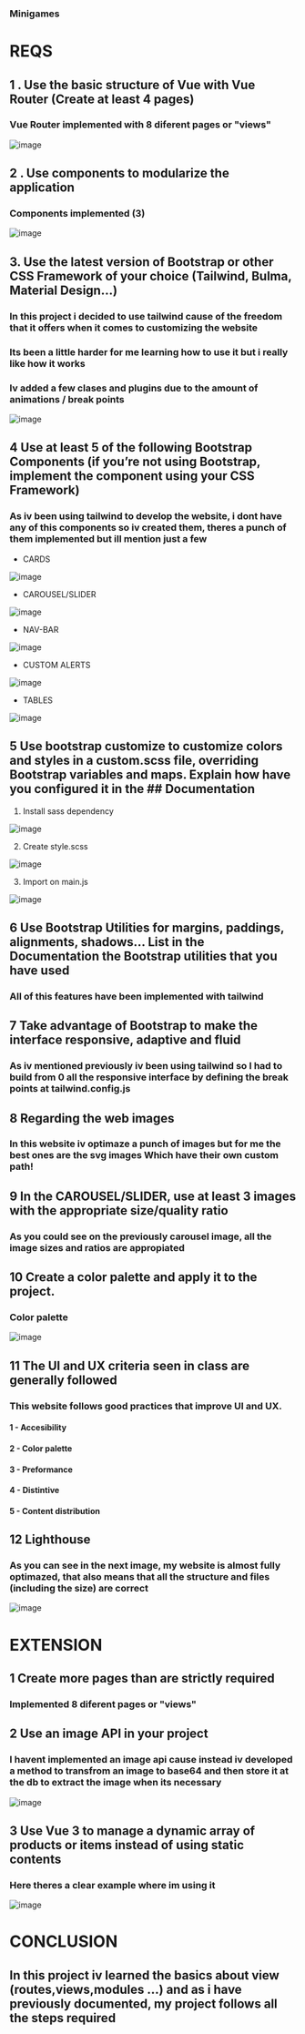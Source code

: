 ### Minigames


# **REQS**

## 1 . Use the basic structure of Vue with Vue Router (Create at least 4 pages)

### Vue Router implemented with 8 diferent pages or "views"

![image](https://user-images.githubusercontent.com/91564342/219944691-23203c2d-1066-4b78-abb4-464b333f2b21.png)


## 2 . Use components to modularize the application

### Components implemented (3)

![image](https://user-images.githubusercontent.com/91564342/219944765-74589a24-7057-40ea-bf6a-e6d4c9d4e511.png)

## 3. Use the latest version of Bootstrap or other CSS Framework of your choice (Tailwind, Bulma, Material Design…)

### In this project i decided to use tailwind cause of the freedom that it offers when it comes to customizing the website

### Its been a little harder for me learning how to use it but i really like how it works

### Iv added a few clases and plugins due to the amount of animations / break points

![image](https://user-images.githubusercontent.com/91564342/219945022-3d9c0a80-e19f-4b17-8ce7-bc3a9c22b59c.png)

## 4 Use at least 5 of the following Bootstrap Components (if you’re not using Bootstrap, implement the component using your CSS Framework)

### As iv been using tailwind to develop the website, i dont have any of this components so iv created them, theres a punch of them implemented but ill mention just a few
  -  CARDS 
  
  ![image](https://user-images.githubusercontent.com/91564342/219945221-25f88758-de3f-488f-92b7-3b669a6fa87e.png)
  
  -   CAROUSEL/SLIDER
  
  ![image](https://user-images.githubusercontent.com/91564342/219945249-a0a0ce97-8cbf-4751-a49d-cc082e39e92f.png)
  
  -   NAV-BAR
  
  ![image](https://user-images.githubusercontent.com/91564342/219945324-62310df7-84a1-4870-8cc9-6a4a6519d307.png)
  
  -   CUSTOM ALERTS
  
  ![image](https://user-images.githubusercontent.com/91564342/219952531-13a99054-5e3f-4d8e-a853-b9184ca45259.png)
  
  -   TABLES
  
  ![image](https://user-images.githubusercontent.com/91564342/219952662-ac3f06e1-07c0-488a-861e-f24d60b6e8a6.png)


## 5 Use bootstrap customize to customize colors and styles in a custom.scss file, overriding Bootstrap variables and maps. Explain how have you configured it in the ## Documentation
  
  1. Install sass dependency
  
  ![image](https://user-images.githubusercontent.com/91564342/219947207-cf4d12fc-f812-4a1e-8101-1409b4f8f33a.png)
  
  2. Create style.scss 
  
![image](https://user-images.githubusercontent.com/91564342/219947234-a0912cbf-bf6f-490d-a27c-cc9db683c997.png)

  3.  Import on main.js
  
![image](https://user-images.githubusercontent.com/91564342/219947273-9b6f4aa1-10c2-4a72-8ea6-32c5efba67d8.png)


## 6 Use Bootstrap Utilities for margins, paddings, alignments, shadows... List in the Documentation the Bootstrap utilities that you have used

### All of this features have been implemented with tailwind

## 7 Take advantage of Bootstrap to make the interface responsive, adaptive and fluid

### As iv mentioned previously iv been using tailwind so I had to build from 0 all the responsive interface by defining the break points at tailwind.config.js

## 8 Regarding the web images

### In this website iv optimaze a punch of images but for me the best ones are the svg images Which have their own custom path!

## 9 In the CAROUSEL/SLIDER, use at least 3 images with the appropriate size/quality ratio

### As you could see on the previously carousel image, all the image sizes and ratios are appropiated

## 10 Create a color palette and apply it to the project.

### Color palette

![image](https://user-images.githubusercontent.com/91564342/219951225-16882e0a-d940-4e58-90ef-c735ff3aa2e7.png)

## 11 The UI and UX criteria seen in class are generally followed

### This website follows good practices that improve UI and UX.
#### 1 - Accesibility
#### 2 - Color palette
#### 3 - Preformance
#### 4 - Distintive 
#### 5 - Content distribution


## 12 Lighthouse

### As you can see in the next image, my website is almost fully optimazed, that also means that all the structure and files (including the size) are correct 

![image](https://user-images.githubusercontent.com/91564342/219945749-abb15b4e-56d4-4eb3-b777-67777b6784bb.png)

# EXTENSION

## 1 Create more pages than are strictly required

### Implemented 8 diferent pages or "views"

## 2 Use an image API in your project 

### I havent implemented an image api cause instead iv developed a method to transfrom an image to base64 and then store it at the db to extract the image when its necessary

![image](https://user-images.githubusercontent.com/91564342/219946150-20486260-1abe-411e-a4d6-f770d977ee16.png)


## 3 Use Vue 3 to manage a dynamic array of products or items instead of using static contents

### Here theres a clear example where im using it

![image](https://user-images.githubusercontent.com/91564342/219946073-edd1316d-abee-489b-89d5-1fe0b748a88d.png)

# CONCLUSION

## In this project iv learned the basics about view (routes,views,modules ...) and as i have previously documented, my project follows all the steps required

 



